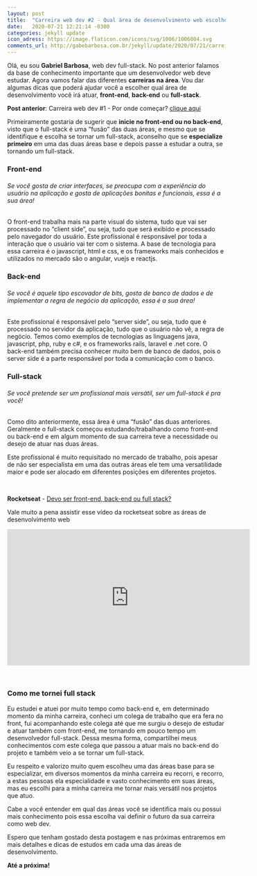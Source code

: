 ```yaml
---
layout: post
title:  "Carreira web dev #2 - Qual área de desenvolvimento web escolher?"
date:   2020-07-21 12:21:14 -0300
categories: jekyll update
icon_adress: https://image.flaticon.com/icons/svg/1006/1006004.svg
comments_url: http://gabebarbosa.com.br/jekyll/update/2020/07/21/carreiraWebDevQualAreaEscolher.html
---
```


Olá, eu sou **Gabriel Barbosa**, web dev full-stack. No post anterior falamos da base de conhecimento importante que um desenvolvedor web deve estudar. Agora vamos falar das diferentes **carreiras na área**. Vou dar algumas dicas que poderá ajudar você a escolher qual área de desenvolvimento você irá atuar, **front-end**, **back-end** ou **full-stack**.

**Post anterior**: Carreira web dev #1 - Por onde começar? [clique aqui](http://gabebarbosa.com.br/jekyll/update/2020/07/18/carreiraWebDevPorOndeComecar.html)

Primeiramente gostaria de sugerir que **inicie no front-end ou no back-end**, visto que o full-stack é uma “fusão” das duas áreas, e mesmo que se identifique e escolha se tornar um full-stack, aconselho que se **especialize primeiro** em uma das duas áreas base e depois passe a estudar a outra, se tornando um full-stack.

### Front-end
###### Se você gosta de criar interfaces, se preocupa com a experiência do usuário na aplicação e gosta de aplicações bonitas e funcionais, essa é a sua área!

O front-end trabalha mais na parte visual do sistema, tudo que vai ser processado no “client side”, ou seja, tudo que será exibido e processado pelo navegador do usuário.
Este profissional é responsável por toda a interação que o usuário vai ter com o sistema.
A base de tecnologia para essa carreira é o javascript, html e css, e os frameworks mais conhecidos e utilizados no mercado são o angular, vuejs e reactjs.

### Back-end
###### Se você é aquele tipo escovador de bits, gosta de banco de dados e de implementar a regra de negócio da aplicação, essa é a sua área!

Este profissional é responsável pelo “server side”, ou seja, tudo que é processado no servidor da aplicação, tudo que o usuário não vê, a regra de negócio.
Temos como exemplos de tecnologias as linguagens java, javascript, php, ruby e c#, e os frameworks rails, laravel e .net core.
O back-end também precisa conhecer muito bem de banco de dados, pois o server side é a parte responsável por toda a comunicação com o banco.

### Full-stack
###### Se você pretende ser um profissional mais versátil, ser um full-stack é pra você!

Como dito anteriormente, essa área é uma “fusão” das duas anteriores. Geralmente o full-stack começou estudando/trabalhando como front-end ou back-end e em algum momento de sua carreira teve a necessidade ou desejo de atuar nas duas áreas.

Este profissional é muito requisitado no mercado de trabalho, pois apesar de não ser especialista em uma das outras áreas ele tem uma versatilidade maior e pode ser alocado em diferentes posições em diferentes projetos.

&nbsp;

**Rocketseat** - [Devo ser front-end, back-end ou full stack?](https://www.youtube.com/watch?v=X9svzO3KNEo)

Vale muito a pena assistir esse vídeo da rocketseat sobre as áreas de desenvolvimento web

<iframe width="560" height="315" src="https://www.youtube.com/embed/X9svzO3KNEo" frameborder="0" allow="accelerometer; autoplay; encrypted-media; gyroscope; picture-in-picture" allowfullscreen></iframe>

&nbsp;

### Como me tornei full stack

Eu estudei e atuei por muito tempo como back-end e, em determinado momento da minha carreira, conheci um colega de trabalho que era fera no front, fui acompanhando este colega até que me surgiu o desejo de estudar e atuar também com front-end, me tornando em pouco tempo um desenvolvedor full-stack. Dessa mesma forma, compartilhei meus conhecimentos com este colega que passou a atuar mais no back-end do projeto e também veio a se tornar um full-stack.

Eu respeito e valorizo muito quem escolheu uma das áreas base para se especializar, em diversos momentos da minha carreira eu recorri, e recorro, a estas pessoas ela especialidade e vasto conhecimento em suas áreas, mas eu escolhi para a minha carreira me tornar mais versátil nos projetos que atuo.

Cabe a você entender em qual das áreas você se identifica mais ou possui mais conhecimento pois essa escolha vai definir o futuro da sua carreira como web dev.

Espero que tenham gostado desta postagem e nas próximas entraremos em mais detalhes e dicas de estudos em cada uma das áreas de desenvolvimento.

**Até a próxima!**
